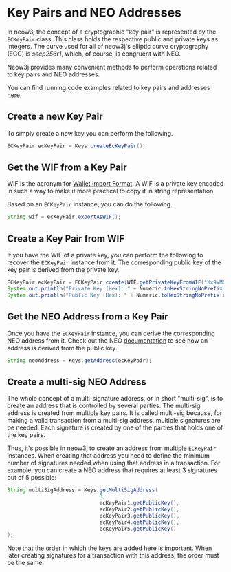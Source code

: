 # Key Pairs and NEO Addresses

In neow3j the concept of a cryptographic "key pair" is represented by the `ECKeyPair` class. This class holds the
respective public and private keys as integers. The curve used for all of neow3j's elliptic curve cryptography (ECC) is
_secp256r1_, which, of course, is congruent with NEO.

Neow3j provides many convenient methods to perform operations related to key pairs and NEO addresses.

You can find running code examples related to key pairs and addresses
[here](https://github.com/neow3j/neow3j-examples-java/tree/master/src/main/java/io/neow3j/examples/keys).

## Create a new Key Pair

To simply create a new key you can perform the following.

```java
ECKeyPair ecKeyPair = Keys.createEcKeyPair();
```

## Get the WIF from a Key Pair

WIF is the acronym for [Wallet Import Format](https://en.bitcoin.it/wiki/Wallet_import_format). A WIF is a private key
encoded in such a way to make it more practical to copy it in string representation.

Based on an `ECKeyPair` instance, you can do the following.

```java
String wif = ecKeyPair.exportAsWIF();
```

## Create a Key Pair from WIF

If you have the WIF of a private key, you can perform the following to recover the `ECKeyPair` instance from it. The
corresponding public key of the key pair is derived from the private key.

```java
ECKeyPair ecKeyPair = ECKeyPair.create(WIF.getPrivateKeyFromWIF("Kx9xMQVipBYAAjSxYEoZVatdVQfhYHbMFWSYPinSgAVd1d4Qgbpf"));
System.out.println("Private Key (Hex): " + Numeric.toHexStringNoPrefix(ecKeyPair.getPrivateKey()));
System.out.println("Public Key (Hex): " + Numeric.toHexStringNoPrefix(ecKeyPair.getPublicKey()));
```

## Get the NEO Address from a Key Pair

Once you have the `ECKeyPair` instance, you can derive the corresponding NEO address from it. Check out the NEO
[documentation](https://docs.neo.org/developerguide/en/articles/wallets.html#3_address) to see how an address is derived
from the public key.

```java
String neoAddress = Keys.getAddress(ecKeyPair);
```

## Create a multi-sig NEO Address

The whole concept of a multi-signature address, or in short "multi-sig", is to create an address that is controlled by
several parties. The multi-sig address is created from multiple key pairs. It is called multi-sig because, for making a
valid transaction from a multi-sig address, multiple signatures are be needed. Each signature is created by one of the
parties that holds one of the key pairs.

Thus, it's possible in neow3j to create an address from multiple `ECKeyPair` instances. When creating that address you
need to define the minimum number of signatures needed when using that address in a transaction. For example, you can
create a NEO address that requires at least 3 signatures out of 5 possible:

```java
String multiSigAddress = Keys.getMultiSigAddress(
                              3,
                              ecKeyPair1.getPublicKey(),
                              ecKeyPair2.getPublicKey(),
                              ecKeyPair3.getPublicKey(),
                              ecKeyPair4.getPublicKey(),
                              ecKeyPair5.getPublicKey()
);
```

Note that the order in which the keys are added here is important. When later creating signatures for a transaction with
this address, the order must be the same.
